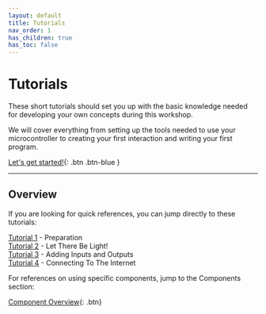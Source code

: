 ```yaml
---
layout: default
title: Tutorials
nav_order: 1
has_children: true
has_toc: false
---
```


# Tutorials

These short tutorials should set you up with the basic knowledge needed for developing your own concepts during this workshop.

We will cover everything from setting up the tools needed to use your microcontroller to creating your first interaction and writing your first program. 

[Let's get started!](preparation/){: .btn .btn-blue }



---

## Overview

If you are looking for quick references, you can jump directly to these tutorials:

[Tutorial 1](preparation/) - Preparation  
[Tutorial 2](let-there-be-light/) - Let There Be Light!  
[Tutorial 3](adding-inputs-and-outputs/) - Adding Inputs and Outputs  
[Tutorial 4](connecting-to-the-internet/) - Connecting To The Internet  

For references on using specific components, jump to the Components section:

[Component Overview](../components/){: .btn}

